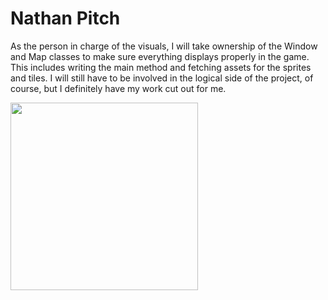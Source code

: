 # Nathan Pitch

As the person in charge of the visuals, I will take ownership of the Window and Map classes to make sure everything displays properly in the game. This includes writing the main method and fetching assets for the sprites and tiles. I will still have to be involved in the logical side of the project, of course, but I definitely have my work cut out for me.

<img src="https://user-images.githubusercontent.com/113275167/222980314-d187e392-0112-453a-a67f-8026e8b1ff9d.png" width="300">
